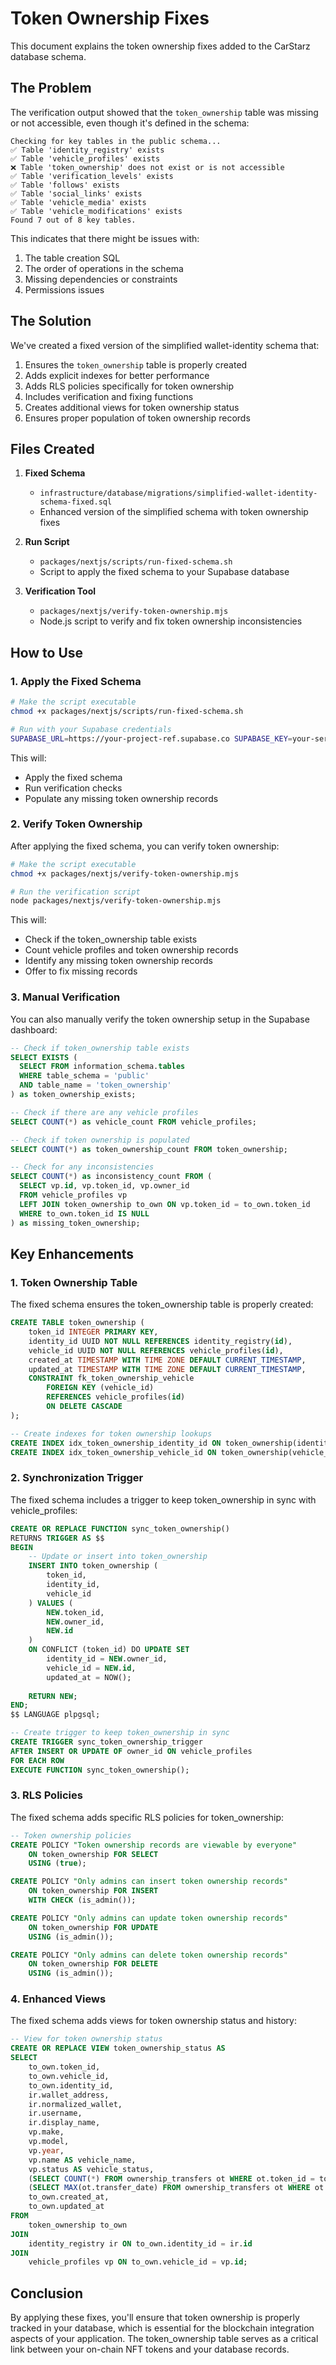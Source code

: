 # Token Ownership Fixes

This document explains the token ownership fixes added to the CarStarz database schema.

## The Problem

The verification output showed that the `token_ownership` table was missing or not accessible, even though it's defined in the schema:

```
Checking for key tables in the public schema...
✅ Table 'identity_registry' exists
✅ Table 'vehicle_profiles' exists
❌ Table 'token_ownership' does not exist or is not accessible
✅ Table 'verification_levels' exists
✅ Table 'follows' exists
✅ Table 'social_links' exists
✅ Table 'vehicle_media' exists
✅ Table 'vehicle_modifications' exists
Found 7 out of 8 key tables.
```

This indicates that there might be issues with:
1. The table creation SQL
2. The order of operations in the schema
3. Missing dependencies or constraints
4. Permissions issues

## The Solution

We've created a fixed version of the simplified wallet-identity schema that:

1. Ensures the `token_ownership` table is properly created
2. Adds explicit indexes for better performance
3. Adds RLS policies specifically for token ownership
4. Includes verification and fixing functions
5. Creates additional views for token ownership status
6. Ensures proper population of token ownership records

## Files Created

1. **Fixed Schema**
   - `infrastructure/database/migrations/simplified-wallet-identity-schema-fixed.sql`
   - Enhanced version of the simplified schema with token ownership fixes

2. **Run Script**
   - `packages/nextjs/scripts/run-fixed-schema.sh`
   - Script to apply the fixed schema to your Supabase database

3. **Verification Tool**
   - `packages/nextjs/verify-token-ownership.mjs`
   - Node.js script to verify and fix token ownership inconsistencies

## How to Use

### 1. Apply the Fixed Schema

```bash
# Make the script executable
chmod +x packages/nextjs/scripts/run-fixed-schema.sh

# Run with your Supabase credentials
SUPABASE_URL=https://your-project-ref.supabase.co SUPABASE_KEY=your-service-role-key ./packages/nextjs/scripts/run-fixed-schema.sh
```

This will:
- Apply the fixed schema
- Run verification checks
- Populate any missing token ownership records

### 2. Verify Token Ownership

After applying the fixed schema, you can verify token ownership:

```bash
# Make the script executable
chmod +x packages/nextjs/verify-token-ownership.mjs

# Run the verification script
node packages/nextjs/verify-token-ownership.mjs
```

This will:
- Check if the token_ownership table exists
- Count vehicle profiles and token ownership records
- Identify any missing token ownership records
- Offer to fix missing records

### 3. Manual Verification

You can also manually verify the token ownership setup in the Supabase dashboard:

```sql
-- Check if token_ownership table exists
SELECT EXISTS (
  SELECT FROM information_schema.tables 
  WHERE table_schema = 'public' 
  AND table_name = 'token_ownership'
) as token_ownership_exists;

-- Check if there are any vehicle profiles
SELECT COUNT(*) as vehicle_count FROM vehicle_profiles;

-- Check if token ownership is populated
SELECT COUNT(*) as token_ownership_count FROM token_ownership;

-- Check for any inconsistencies
SELECT COUNT(*) as inconsistency_count FROM (
  SELECT vp.id, vp.token_id, vp.owner_id
  FROM vehicle_profiles vp
  LEFT JOIN token_ownership to_own ON vp.token_id = to_own.token_id
  WHERE to_own.token_id IS NULL
) as missing_token_ownership;
```

## Key Enhancements

### 1. Token Ownership Table

The fixed schema ensures the token_ownership table is properly created:

```sql
CREATE TABLE token_ownership (
    token_id INTEGER PRIMARY KEY,
    identity_id UUID NOT NULL REFERENCES identity_registry(id),
    vehicle_id UUID NOT NULL REFERENCES vehicle_profiles(id),
    created_at TIMESTAMP WITH TIME ZONE DEFAULT CURRENT_TIMESTAMP,
    updated_at TIMESTAMP WITH TIME ZONE DEFAULT CURRENT_TIMESTAMP,
    CONSTRAINT fk_token_ownership_vehicle
        FOREIGN KEY (vehicle_id)
        REFERENCES vehicle_profiles(id)
        ON DELETE CASCADE
);

-- Create indexes for token ownership lookups
CREATE INDEX idx_token_ownership_identity_id ON token_ownership(identity_id);
CREATE INDEX idx_token_ownership_vehicle_id ON token_ownership(vehicle_id);
```

### 2. Synchronization Trigger

The fixed schema includes a trigger to keep token_ownership in sync with vehicle_profiles:

```sql
CREATE OR REPLACE FUNCTION sync_token_ownership()
RETURNS TRIGGER AS $$
BEGIN
    -- Update or insert into token_ownership
    INSERT INTO token_ownership (
        token_id,
        identity_id,
        vehicle_id
    ) VALUES (
        NEW.token_id,
        NEW.owner_id,
        NEW.id
    )
    ON CONFLICT (token_id) DO UPDATE SET
        identity_id = NEW.owner_id,
        vehicle_id = NEW.id,
        updated_at = NOW();
    
    RETURN NEW;
END;
$$ LANGUAGE plpgsql;

-- Create trigger to keep token_ownership in sync
CREATE TRIGGER sync_token_ownership_trigger
AFTER INSERT OR UPDATE OF owner_id ON vehicle_profiles
FOR EACH ROW
EXECUTE FUNCTION sync_token_ownership();
```

### 3. RLS Policies

The fixed schema adds specific RLS policies for token_ownership:

```sql
-- Token ownership policies
CREATE POLICY "Token ownership records are viewable by everyone"
    ON token_ownership FOR SELECT
    USING (true);

CREATE POLICY "Only admins can insert token ownership records"
    ON token_ownership FOR INSERT
    WITH CHECK (is_admin());

CREATE POLICY "Only admins can update token ownership records"
    ON token_ownership FOR UPDATE
    USING (is_admin());

CREATE POLICY "Only admins can delete token ownership records"
    ON token_ownership FOR DELETE
    USING (is_admin());
```

### 4. Enhanced Views

The fixed schema adds views for token ownership status and history:

```sql
-- View for token ownership status
CREATE OR REPLACE VIEW token_ownership_status AS
SELECT
    to_own.token_id,
    to_own.vehicle_id,
    to_own.identity_id,
    ir.wallet_address,
    ir.normalized_wallet,
    ir.username,
    ir.display_name,
    vp.make,
    vp.model,
    vp.year,
    vp.name AS vehicle_name,
    vp.status AS vehicle_status,
    (SELECT COUNT(*) FROM ownership_transfers ot WHERE ot.token_id = to_own.token_id) AS transfer_count,
    (SELECT MAX(ot.transfer_date) FROM ownership_transfers ot WHERE ot.token_id = to_own.token_id) AS last_transfer_date,
    to_own.created_at,
    to_own.updated_at
FROM
    token_ownership to_own
JOIN
    identity_registry ir ON to_own.identity_id = ir.id
JOIN
    vehicle_profiles vp ON to_own.vehicle_id = vp.id;
```

## Conclusion

By applying these fixes, you'll ensure that token ownership is properly tracked in your database, which is essential for the blockchain integration aspects of your application. The token_ownership table serves as a critical link between your on-chain NFT tokens and your database records.
